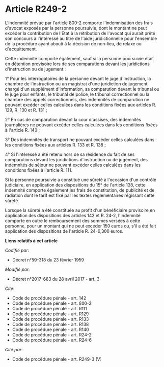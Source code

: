 # Article R249-2

L'indemnité prévue par l'article 800-2 comporte l'indemnisation des frais d'avocat exposés par la personne poursuivie, dont
le montant ne peut excéder la contribution de l'Etat à la rétribution de l'avocat qui aurait prêté son concours à l'intéressé
au titre de l'aide juridictionnelle pour l'ensemble de la procédure ayant abouti à la décision de non-lieu, de relaxe ou
d'acquittement.

Cette indemnité comporte également, sauf si la personne poursuivie était en détention provisoire lors de ses comparutions
devant les juridictions d'instruction ou de jugement :

1° Pour les interrogatoires de la personne devant le juge d'instruction, la chambre de l'instruction ou un magistrat d'une
juridiction de jugement chargé d'un supplément d'information, sa comparution devant le tribunal ou le juge pour enfants, le
tribunal de police, le tribunal correctionnel ou la chambre des appels correctionnels, des indemnités de comparution ne
pouvant excéder celles calculées dans les conditions fixées aux articles R. 129, R. 130 et R. 131 ; 

2° En cas de comparution devant la cour d'assises, des indemnités journalières ne pouvant excéder celles calculées dans les
conditions fixées à l'article R. 140 ;

3° Des indemnités de transport ne pouvant excéder celles calculées dans les conditions fixées aux articles R. 133 et R.
138 ; 

4° Si l'intéressé a été retenu hors de sa résidence du fait de ses comparutions devant les juridictions d'instruction ou de
jugement, des indemnités de séjour ne pouvant excéder celles calculées dans les conditions fixées à l'article R. 111.

Si la personne poursuivie a constitué une sûreté à l'occasion d'un contrôle judiciaire, en application des dispositions du
15° de l'article 138, cette indemnité comporte également les frais de constitution, de publicité et de radiation dont le
tarif est fixé par les textes réglementaires régissant cette sûreté.

Lorsque la sûreté a été constituée au profit d'un bénéficiaire provisoire en application des dispositions des articles 142 et
R. 24-2, l'indemnité comporte en outre le remboursement des sommes versées à cette personne, pour un montant qui ne peut
excéder 150 euros ou, s'il a été fait application des dispositions de l'article R. 24-6,300 euros.

**Liens relatifs à cet article**

_Codifié par_:

  - Décret n°59-318 du 23 février 1959

_Modifié par_:

  - Décret n°2017-683 du 28 avril 2017 - art. 3

_Cite_:

  - Code de procédure pénale - art. 142
  - Code de procédure pénale - art. 800-2
  - Code de procédure pénale - art. R111
  - Code de procédure pénale - art. R129
  - Code de procédure pénale - art. R133
  - Code de procédure pénale - art. R138
  - Code de procédure pénale - art. R140
  - Code de procédure pénale - art. R24-2
  - Code de procédure pénale - art. R24-6

_Cité par_:

  - Code de procédure pénale - art. R249-3 (V)
